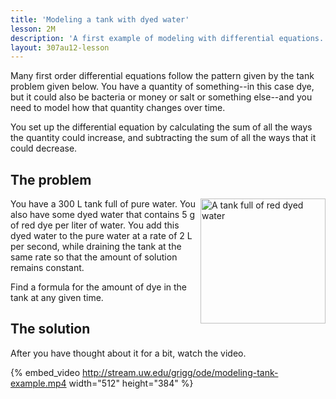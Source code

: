 ```yaml
---
title: 'Modeling a tank with dyed water'
lesson: 2M
description: 'A first example of modeling with differential equations. Many problems are similar to the tank problem, where you have to account for how much of something is flowing in and how much is flowing out. Section 2.3.'
layout: 307au12-lesson
---
```


Many first order differential equations follow the pattern given by the tank problem given below. You have a quantity of something--in this case dye, but it could also be bacteria or money or salt or something else--and you need to model how that quantity changes over time.

You set up the differential equation by calculating the sum of all the ways the quantity could increase, and subtracting the sum of all the ways that it could decrease.

## The problem

<img src="{{site.url}}/math307/au12/lessons/tank.jpg" alt="A tank full of red dyed water" style="width:200px; float: right;">

You have a 300 L tank full of pure water. You also have some dyed water that contains 5 g of red dye per liter of water. You add this dyed water to the pure water at a rate of 2 L per second, while draining the tank at the same rate so that the amount of solution remains constant.

Find a formula for the amount of dye in the tank at any given time.




## The solution

After you have thought about it for a bit, watch the video.




{% embed_video http://stream.uw.edu/grigg/ode/modeling-tank-example.mp4 width="512" height="384" %}



